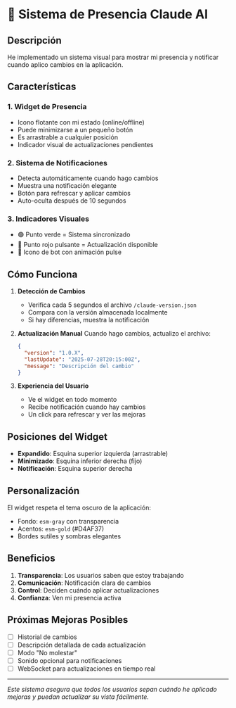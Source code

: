 # 🤖 Sistema de Presencia Claude AI

## Descripción
He implementado un sistema visual para mostrar mi presencia y notificar cuando aplico cambios en la aplicación.

## Características

### 1. **Widget de Presencia**
- Icono flotante con mi estado (online/offline)
- Puede minimizarse a un pequeño botón
- Es arrastrable a cualquier posición
- Indicador visual de actualizaciones pendientes

### 2. **Sistema de Notificaciones**
- Detecta automáticamente cuando hago cambios
- Muestra una notificación elegante
- Botón para refrescar y aplicar cambios
- Auto-oculta después de 10 segundos

### 3. **Indicadores Visuales**
- 🟢 Punto verde = Sistema sincronizado
- 🔴 Punto rojo pulsante = Actualización disponible
- 🤖 Icono de bot con animación pulse

## Cómo Funciona

1. **Detección de Cambios**
   - Verifica cada 5 segundos el archivo `/claude-version.json`
   - Compara con la versión almacenada localmente
   - Si hay diferencias, muestra la notificación

2. **Actualización Manual**
   Cuando hago cambios, actualizo el archivo:
   ```json
   {
     "version": "1.0.X",
     "lastUpdate": "2025-07-28T20:15:00Z",
     "message": "Descripción del cambio"
   }
   ```

3. **Experiencia del Usuario**
   - Ve el widget en todo momento
   - Recibe notificación cuando hay cambios
   - Un click para refrescar y ver las mejoras

## Posiciones del Widget

- **Expandido**: Esquina superior izquierda (arrastrable)
- **Minimizado**: Esquina inferior derecha (fijo)
- **Notificación**: Esquina superior derecha

## Personalización

El widget respeta el tema oscuro de la aplicación:
- Fondo: `esm-gray` con transparencia
- Acentos: `esm-gold` (#D4AF37)
- Bordes sutiles y sombras elegantes

## Beneficios

1. **Transparencia**: Los usuarios saben que estoy trabajando
2. **Comunicación**: Notificación clara de cambios
3. **Control**: Deciden cuándo aplicar actualizaciones
4. **Confianza**: Ven mi presencia activa

## Próximas Mejoras Posibles

- [ ] Historial de cambios
- [ ] Descripción detallada de cada actualización
- [ ] Modo "No molestar"
- [ ] Sonido opcional para notificaciones
- [ ] WebSocket para actualizaciones en tiempo real

---

*Este sistema asegura que todos los usuarios sepan cuándo he aplicado mejoras y puedan actualizar su vista fácilmente.*